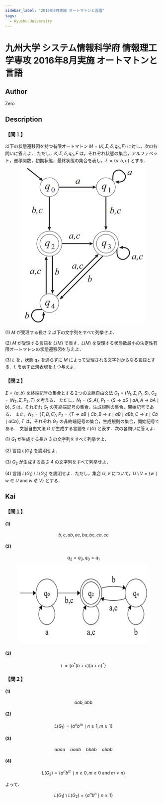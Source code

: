 ```yaml
---
sidebar_label: "2016年8月実施 オートマトンと言語"
tags:
  - Kyushu-University
---
```

# 九州大学 システム情報科学府 情報理工学専攻 2016年8月実施 オートマトンと言語


## **Author**
Zero

## **Description**
### 【問１】
以下の状態遷移図を持つ有限オートマトン $M = (K, \Sigma, \delta, q_0, F)$ に対し，次の各問いに答えよ．
ただし，$K, \Sigma, \delta, q_0, F$ は，それぞれ状態の集合，アルファベット，遷移関数，初期状態，最終状態の集合を表し，$\Sigma = \{a, b, c\}$  とする．

<figure style="text-align:center;">
  <img src="https://raw.githubusercontent.com/Myyura/the_kai_project_assets/main/kakomonn/kyushu_university/ISEE/ist_2017_automata_and_formal_language_p1.png" width="400" height="500" alt=""/>
</figure>

(1) $M$ が受理する長さ $2$ 以下の文字列をすべて列挙せよ．

(2) $M$ が受理する言語を $L(M)$ で表す．$L(M)$ を受理する状態数最小の決定性有限オートマトンの状態遷移図を与えよ．

(3) $L$ を，状態 $q_4$ を通らずに $M$ によって受理される文字列からなる言語とする．$L$ を表す正規表現を１つ与えよ．

### 【問２】
$\Sigma = \{a, b\}$ を終端記号の集合とする２つの文脈自由文法 $G_1 = (N_1, \Sigma, P_1, S)$, $G_2 = (N_2, \Sigma, P_2, T)$ を考える．
ただし，$N_1 = \{S, A\}$, $P_1 = \{S \rightarrow aS \mid aA, A \rightarrow bA \mid b\}$, $S$ は，それぞれ $G_1$ の非終端記号の集合，生成規則の集合，開始記号である．
また，$N_2 = \{T, B, C\}$, $P_2 = \{T \to aB \mid Cb, B \to \varepsilon \mid aB \mid aBb, C \to \varepsilon \mid Cb \mid aCb\}$, $T$ は，それぞれ $G_2$ の非終端記号の集合，生成規則の集合，開始記号である．
文脈自由文法 $G$ が生成する言語を $L(G)$ と表す．次の各問いに答えよ．

(1) $G_1$ が生成する長さ 3 の文字列をすべて列挙せよ．

(2) 言語 $L(G_1)$ を説明せよ．

(3) $G_2$ が生成する長さ 4 の文字列をすべて列挙せよ．

(4) 言語 $L(G_1) \setminus L(G_2)$ を説明せよ．ただし，集合 $U, V$ について，$U \setminus V = \{w \mid w \in U \text{ and } w \notin V\}$ とする．

## **Kai**
### 【問１】
#### (1)

$$
b, c, ab, ac, ba, bc, ca, cc
$$

#### (2)

$$
q_2 = q_3, q_0 = q_1
$$

<figure style="text-align:center;">
  <img src="https://raw.githubusercontent.com/Myyura/the_kai_project_assets/main/kakomonn/kyushu_university/ISEE/ist_2017_automata_and_formal_language_p2.png" width="550" height="250" alt=""/>
</figure>

#### (3)

$$
L = \{ a^{*} (b+c)(a+c)^{*} \}
$$

### 【問２】
#### (1)

$$
aab, abb
$$

#### (2)

$$
L(G_1) = \{a^n b^m \mid n \geq 1, m \geq 1\}
$$

#### (3)

$$
aaaa \quad aaab \quad bbbb \quad abbb
$$

#### (4)

$$
L(G_2) = \{a^n b^m \mid n \geq 0, m \geq 0 \text{ and } m \neq n\}
$$

よって、

$$
L(G_1) \setminus L(G_2) = \{ a^n b^n \mid n \geq 1 \}
$$
